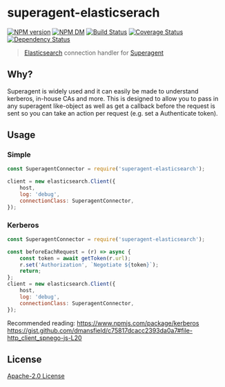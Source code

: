 # superagent-elasticserach
[![NPM version][npm-image]][npm-url] [![NPM DM][npm-dm-image]][npm-url] [![Build Status][travis-image]][travis-url]  [![Coverage Status][coveralls-image]][coveralls-url] [![Dependency Status][depstat-image]][depstat-url]

> [Elasticsearch](https://github.com/elastic/elasticsearch-js) connection handler for [Superagent](https://github.com/visionmedia/superagent)


## Why?
Superagent is widely used and it can easily be made to understand kerberos, in-house CAs and more. This is designed
to allow you to pass in any superagent like-object as well as get a callback before the request is sent so you can
take an action per request (e.g. set a Authenticate token).

## Usage
### Simple
```javascript
const SuperagentConnector = require('superagent-elasticsearch');

client = new elasticsearch.Client({
    host,
    log: 'debug',
    connectionClass: SuperagentConnector,
});
```

### Kerberos
```javascript
const SuperagentConnector = require('superagent-elasticsearch');

const beforeEachRequest = (r) => async {
    const token = await getToken(r.url);
    r.set('Authorization', `Negotiate ${token}`);
    return;
};
client = new elasticsearch.Client({
    host,
    log: 'debug',
    connectionClass: SuperagentConnector,
});
```
Recommended reading: https://www.npmjs.com/package/kerberos
https://gist.github.com/dmansfield/c75817dcacc2393da0a7#file-http_client_spnego-js-L20

License
-------------
[Apache-2.0 License](http://www.apache.org/licenses/LICENSE-2.0)

[npm-url]: https://npmjs.org/package/superagent-elasticsearch
[npm-image]: https://badge.fury.io/js/superagent-elasticsearch.png
[npm-dm-image]: https://img.shields.io/npm/dm/superagent-elasticsearch.svg

[travis-url]: http://travis-ci.org/mlucool/superagent-elasticsearch
[travis-image]: https://secure.travis-ci.org/mlucool/superagent-elasticsearch.png?branch=master

[coveralls-url]: https://coveralls.io/github/mlucool/superagent-elasticsearch?branch=master
[coveralls-image]: https://coveralls.io/repos/mlucool/superagent-elasticsearch/badge.svg?branch=master&service=github

[depstat-url]: https://david-dm.org/mlucool/superagent-elasticsearch
[depstat-image]: https://david-dm.org/mlucool/superagent-elasticsearch.png

